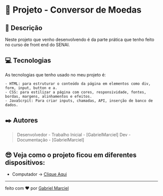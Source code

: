 <!-- Esse exemplo e um pouco mais elaborado para  quem quer mostra mais informações sobre seus projetos pessoais -->


# 🚀 Projeto - Conversor de Moedas

## 📝 Descrição

   Neste projeto que venho desenvolvendo é da parte prática que tenho feito 
   no curso de front end do SENAI.
  

## 💻 Tecnologias
 
As tecnologias que tenho usado no meu projeto é:
  
     
    - HTML: para estruturar o conteúdo da página em elementos como div, form, input, button e a.
    - CSS: para estilizar a página com cores, responsividade, fontes, bordas, margens, alinhamentos e efeitos.
    - JavaScrpit: Para criar inputs, chamadas, API, inserção de banco de dados.


## ✒️ Autores

  
   > Desenvolvedor - Trabalho Inicial - [GabrielMarciel]
   > Dev - Documentação - [GabrielMarciel]


## 😎 Veja como o projeto ficou em diferentes dispositivos:

- Computador →
[Clique Aqui](https://gabrielmarciel93.github.io/conversor_moedas/)

----

feito com ❤️ por [Gabriel Marciel](https://gabrielmarciel93.github.io/projetoIntegrador/)
